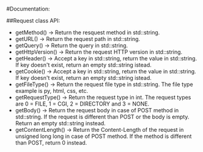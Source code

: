 #Documentation:

##Request class API:

- getMethod() -> Return the resquest method in std::string.
- getURL() -> Return the request path in std::string.
- getQuery() -> Return the query in std::string.
- getHttpVersion() -> Return the request HTTP version in std::string.
- getHeader() -> Accept a key in std::string, return the value in std::string. If key doesn't exist, return an empty std::string istead.
- getCookie() -> Accept a key in std::string, return the value in std::string. If key doesn't exist, return an empty std::string istead.
- getFileType() -> Return the request file type in std::string. The file type example is py, html, css, etc.
- getRequestType() -> Return the request type in int. The request types are 0 = FILE, 1 = CGI, 2 = DIRECTORY and 3 = NONE.
- getBody() -> Return the request body in case of POST method in std::string. If the request is different than POST or the body is empty. Return an empty std::string instead.
- getContentLength() -> Return the Content-Length of the request in unsigned long long in case of POST method. If the method is different than POST, return 0 instead.